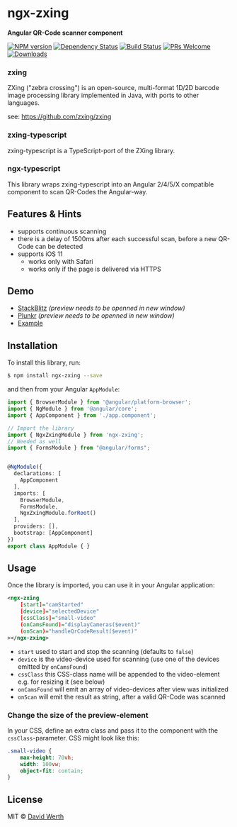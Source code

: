 # ngx-zxing
**Angular QR-Code scanner component**

[![NPM version](https://badge.fury.io/js/ngx-zxing.svg)](https://npmjs.org/package/ngx-zxing) [![Dependency Status](https://david-dm.org/werthdavid/ngx-zxing.svg)](https://david-dm.org/werthdavid/ngx-zxing) [![Build Status](https://secure.travis-ci.org/werthdavid/ngx-zxing.svg)](https://travis-ci.org/werthdavid/ngx-zxing) [![PRs Welcome](https://img.shields.io/badge/PRs-welcome-brightgreen.svg)](http://makeapullrequest.com) [![Downloads](https://img.shields.io/npm/dm/ngx-zxing.svg)](https://npmjs.org/package/ngx-zxing)



### zxing
ZXing ("zebra crossing") is an open-source, multi-format 1D/2D barcode image processing library implemented in Java, with ports to other languages.

see: https://github.com/zxing/zxing

### zxing-typescript
zxing-typescript is a TypeScript-port of the ZXing library.

### ngx-typescript
This library wraps zxing-typescript into an Angular 2/4/5/X compatible component to scan QR-Codes the Angular-way.

## Features & Hints

* supports continuous scanning
* there is a delay of 1500ms after each successful scan, before a new QR-Code can be detected
* supports iOS 11
  * works only with Safari
  * works only if the page is delivered via HTTPS 

## Demo

* [StackBlitz](https://stackblitz.com/edit/ngx-zxing-example) _(preview needs to be openned in new window)_
* [Plunkr](https://plnkr.co/edit/U13ufJHexw2ugZbHx8kR?p=preview) _(preview needs to be openned in new window)_
* [Example](https://werthdavid.github.io/ngx-zxing/index.html)

## Installation

To install this library, run:

```bash
$ npm install ngx-zxing --save
```

and then from your Angular `AppModule`:

```typescript
import { BrowserModule } from '@angular/platform-browser';
import { NgModule } from '@angular/core';
import { AppComponent } from './app.component';

// Import the library
import { NgxZxingModule } from 'ngx-zxing';
// Needed as well
import { FormsModule } from "@angular/forms";


@NgModule({
  declarations: [
    AppComponent
  ],
  imports: [
    BrowserModule,
    FormsModule,
    NgxZxingModule.forRoot()
  ],
  providers: [],
  bootstrap: [AppComponent]
})
export class AppModule { }
```

## Usage

Once the library is imported, you can use it in your Angular application:

```xml
<ngx-zxing
    [start]="camStarted"
    [device]="selectedDevice"
    [cssClass]="small-video"
    (onCamsFound)="displayCameras($event)"
    (onScan)="handleQrCodeResult($event)"
></ngx-zxing>
```

* `start` used to start and stop the scanning (defaults to `false`)
* `device` is the video-device used for scanning (use one of the devices emitted by `onCamsFound`)
* `cssClass` this CSS-class name will be appended to the video-element e.g. for resizing it (see below)
* `onCamsFound` will emit an array of video-devices after view was initialized
* `onScan` will emit the result as string, after a valid QR-Code was scanned

### Change the size of the preview-element

In your CSS, define an extra class and pass it to the component with the `cssClass`-parameter.
CSS might look like this:

```css
.small-video {
    max-height: 70vh;
    width: 100vw;
    object-fit: contain;
}
```

## License

MIT © [David Werth](mailto:werth.david@gmail.com)
